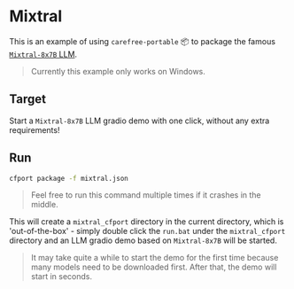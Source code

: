 # Mixtral

This is an example of using `carefree-portable` 📦️ to package the famous [`Mixtral-8x7B` LLM](https://huggingface.co/docs/transformers/model_doc/mixtral).

> Currently this example only works on Windows.


## Target

Start a `Mixtral-8x7B` LLM gradio demo with one click, without any extra requirements!


## Run

```bash
cfport package -f mixtral.json
```

> Feel free to run this command multiple times if it crashes in the middle.

This will create a `mixtral_cfport` directory in the current directory, which is 'out-of-the-box' - simply double click the `run.bat` under the `mixtral_cfport` directory and an LLM gradio demo based on `Mixtral-8x7B` will be started.

> It may take quite a while to start the demo for the first time because many models need to be downloaded first. After that, the demo will start in seconds.
